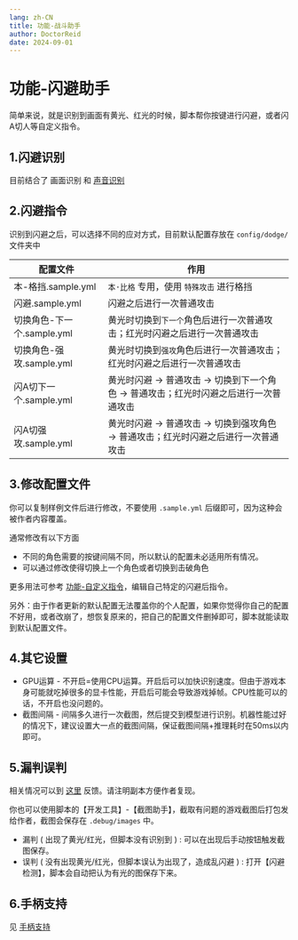 ```yaml
---
lang: zh-CN
title: 功能-战斗助手
author: DoctorReid
date: 2024-09-01
---
```


# 功能-闪避助手

简单来说，就是识别到画面有黄光、红光的时候，脚本帮你按键进行闪避，或者闪A切人等自定义指令。

## 1.闪避识别

目前结合了 画面识别 和 [声音识别](https://github.com/ImLaoBJie/ZZZSoundTrigger)

## 2.闪避指令

识别到闪避之后，可以选择不同的应对方式，目前默认配置存放在 `config/dodge/` 文件夹中

|配置文件|作用|
|---|---|
|本-格挡.sample.yml|`本·比格` 专用，使用 `特殊攻击` 进行格挡|
|闪避.sample.yml|闪避之后进行一次普通攻击|
|切换角色-下一个.sample.yml|黄光时切换到`下一个`角色后进行一次普通攻击；红光时闪避之后进行一次普通攻击|
|切换角色-强攻.sample.yml|黄光时切换到`强攻`角色后进行一次普通攻击；红光时闪避之后进行一次普通攻击|
|闪A切下一个.sample.yml|黄光时闪避 -> 普通攻击 -> 切换到下一个角色 -> 普通攻击；红光时闪避之后进行一次普通攻击|
|闪A切强攻.sample.yml|黄光时闪避 -> 普通攻击 -> 切换到强攻角色 -> 普通攻击；红光时闪避之后进行一次普通攻击|


## 3.修改配置文件

你可以复制样例文件后进行修改，不要使用 `.sample.yml` 后缀即可，因为这种会被作者内容覆盖。

通常修改有以下方面

- 不同的角色需要的按键间隔不同，所以默认的配置未必适用所有情况。
- 可以通过修改使得切换上一个角色或者切换到击破角色

更多用法可参考 [功能-自定义指令](./feat_custom_op.md)，编辑自己特定的闪避后指令。

另外：由于作者更新的默认配置无法覆盖你的个人配置，如果你觉得你自己的配置不好用，或者改崩了，想恢复原来的，把自己的配置文件删掉即可，脚本就能读取到默认配置文件。

## 4.其它设置

- GPU运算 - 不开启=使用CPU运算。开启后可以加快识别速度。但由于游戏本身可能就吃掉很多的显卡性能，开启后可能会导致游戏掉帧。CPU性能可以的话，不开启也没问题的。
- 截图间隔 - 间隔多久进行一次截图，然后提交到模型进行识别。机器性能过好的情况下，建议设置大一点的截图间隔，保证截图间隔+推理耗时在50ms以内即可。

## 5.漏判误判

相关情况可以到 [这里](https://github.com/DoctorReid/ZenlessZoneZero-OneDragon/issues/new?assignees=&labels=bug&projects=&template=02-bug-dodge-assistant.yml&title=%5B%E9%97%AE%E9%A2%98%E5%8F%8D%E9%A6%88%5D+%5B%E9%97%AA%E9%81%BF%E5%8A%A9%E6%89%8B%5D+) 反馈。请注明副本方便作者复现。

你也可以使用脚本的【开发工具】-【截图助手】，截取有问题的游戏截图后打包发给作者，截图会保存在 `.debug/images` 中。

- 漏判 ( 出现了黄光/红光，但脚本没有识别到 ) : 可以在出现后手动按钮触发截图保存。
- 误判 ( 没有出现黄光/红光，但脚本误认为出现了，造成乱闪避 ) : 打开【闪避检测】，脚本会自动把认为有光的图保存下来。

## 6.手柄支持

见 [手柄支持](其它-手柄支持.md)
